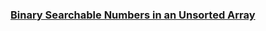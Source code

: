### [Binary Searchable Numbers in an Unsorted Array](https://leetcode.com/problems/binary-searchable-numbers-in-an-unsorted-array)


